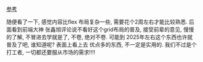 
[参考](https://juejin.cn/post/6854573220306255880)

随便看了一下, 感觉内容比flex 布局复杂一些, 需要花个2周左右才能比较熟悉. 后面看到前端大神 张鑫旭评论说不看好这个grid布局的普及,
接受前辈的意见, 慢慢的了解, 不冒进去学就是了, 不卷, 绝对不卷. 可能到 2025年左右这个东西也许就普及了吧, 谁知道呢? 表面上看上去
优点多的东西, 不一定是实用的. 我们不过是个打工者, 一切都还要服从市场的需求!!!!
